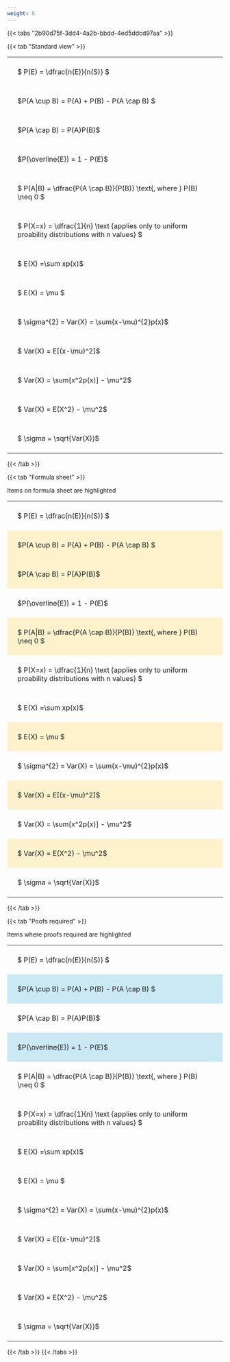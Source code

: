 ```yaml
---
weight: 5
---
```


{{< tabs "2b90d75f-3dd4-4a2b-bbdd-4ed5ddcd97aa" >}}

{{< tab "Standard view" >}}

<style type="text/css">
#T_0d3a3 th.col_heading {
  text-align: left;
  font-size: 1em;
}
#T_0d3a3 td {
  text-align: left;
  font-size: 1em;
  padding: 1.5em;
}
</style>
<table id="T_0d3a3">
  <thead>
  </thead>
  <tbody>
    <tr>
      <td id="T_0d3a3_row0_col0" class="data row0 col0" >$ P(E) = \dfrac{n(E)}{n(S)} $</td>
    </tr>
    <tr>
      <td id="T_0d3a3_row1_col0" class="data row1 col0" >$P(A \cup B) = P(A) + P(B) - P(A \cap B) $</td>
    </tr>
    <tr>
      <td id="T_0d3a3_row2_col0" class="data row2 col0" >$P(A \cap B)  = P(A)P(B)$</td>
    </tr>
    <tr>
      <td id="T_0d3a3_row3_col0" class="data row3 col0" >$P(\overline{E}) = 1 - P(E)$</td>
    </tr>
    <tr>
      <td id="T_0d3a3_row4_col0" class="data row4 col0" >$ P(A|B) = \dfrac{P(A \cap B)}{P(B)} \text{, where } P(B) \neq 0 $</td>
    </tr>
    <tr>
      <td id="T_0d3a3_row5_col0" class="data row5 col0" >$ P(X=x) =  \dfrac{1}{n} 
\text {applies only to uniform proability distributions with n values} $</td>
    </tr>
    <tr>
      <td id="T_0d3a3_row6_col0" class="data row6 col0" >$ E(X) =\sum xp(x)$</td>
    </tr>
    <tr>
      <td id="T_0d3a3_row7_col0" class="data row7 col0" >$ E(X) = \mu $</td>
    </tr>
    <tr>
      <td id="T_0d3a3_row8_col0" class="data row8 col0" >$ \sigma^{2} = Var(X) = \sum(x-\mu)^{2}p(x)$</td>
    </tr>
    <tr>
      <td id="T_0d3a3_row9_col0" class="data row9 col0" >$ Var(X) = E[(x-\mu)^2]$</td>
    </tr>
    <tr>
      <td id="T_0d3a3_row10_col0" class="data row10 col0" >$ Var(X) = \sum[x^2p(x)] - \mu^2$</td>
    </tr>
    <tr>
      <td id="T_0d3a3_row11_col0" class="data row11 col0" >$ Var(X) = E(X^2) - \mu^2$</td>
    </tr>
    <tr>
      <td id="T_0d3a3_row12_col0" class="data row12 col0" >$ \sigma = \sqrt{Var(X)}$</td>
    </tr>
  </tbody>
</table>
{{< /tab >}}

{{< tab "Formula sheet" >}}

Items on formula sheet are highlighted 
<br>
<style type="text/css">
#T_a7b5e th.col_heading {
  text-align: left;
  font-size: 1em;
}
#T_a7b5e td {
  text-align: left;
  font-size: 1em;
  padding: 1.5em;
}
#T_a7b5e_row0_col0, #T_a7b5e_row3_col0, #T_a7b5e_row5_col0, #T_a7b5e_row6_col0, #T_a7b5e_row8_col0, #T_a7b5e_row10_col0, #T_a7b5e_row12_col0 {
  background-color: rgba(0,0,0,0);
}
#T_a7b5e_row1_col0, #T_a7b5e_row2_col0, #T_a7b5e_row4_col0, #T_a7b5e_row7_col0, #T_a7b5e_row9_col0, #T_a7b5e_row11_col0 {
  background-color: rgba(255,194,10, 0.2);
}
</style>
<table id="T_a7b5e">
  <thead>
  </thead>
  <tbody>
    <tr>
      <td id="T_a7b5e_row0_col0" class="data row0 col0" >$ P(E) = \dfrac{n(E)}{n(S)} $</td>
    </tr>
    <tr>
      <td id="T_a7b5e_row1_col0" class="data row1 col0" >$P(A \cup B) = P(A) + P(B) - P(A \cap B) $</td>
    </tr>
    <tr>
      <td id="T_a7b5e_row2_col0" class="data row2 col0" >$P(A \cap B)  = P(A)P(B)$</td>
    </tr>
    <tr>
      <td id="T_a7b5e_row3_col0" class="data row3 col0" >$P(\overline{E}) = 1 - P(E)$</td>
    </tr>
    <tr>
      <td id="T_a7b5e_row4_col0" class="data row4 col0" >$ P(A|B) = \dfrac{P(A \cap B)}{P(B)} \text{, where } P(B) \neq 0 $</td>
    </tr>
    <tr>
      <td id="T_a7b5e_row5_col0" class="data row5 col0" >$ P(X=x) =  \dfrac{1}{n} 
\text {applies only to uniform proability distributions with n values} $</td>
    </tr>
    <tr>
      <td id="T_a7b5e_row6_col0" class="data row6 col0" >$ E(X) =\sum xp(x)$</td>
    </tr>
    <tr>
      <td id="T_a7b5e_row7_col0" class="data row7 col0" >$ E(X) = \mu $</td>
    </tr>
    <tr>
      <td id="T_a7b5e_row8_col0" class="data row8 col0" >$ \sigma^{2} = Var(X) = \sum(x-\mu)^{2}p(x)$</td>
    </tr>
    <tr>
      <td id="T_a7b5e_row9_col0" class="data row9 col0" >$ Var(X) = E[(x-\mu)^2]$</td>
    </tr>
    <tr>
      <td id="T_a7b5e_row10_col0" class="data row10 col0" >$ Var(X) = \sum[x^2p(x)] - \mu^2$</td>
    </tr>
    <tr>
      <td id="T_a7b5e_row11_col0" class="data row11 col0" >$ Var(X) = E(X^2) - \mu^2$</td>
    </tr>
    <tr>
      <td id="T_a7b5e_row12_col0" class="data row12 col0" >$ \sigma = \sqrt{Var(X)}$</td>
    </tr>
  </tbody>
</table>
{{< /tab >}}

{{< tab "Poofs required" >}}

Items where proofs required are highlighted 
<br>
<style type="text/css">
#T_2ee5a th.col_heading {
  text-align: left;
  font-size: 1em;
}
#T_2ee5a td {
  text-align: left;
  font-size: 1em;
  padding: 1.5em;
}
#T_2ee5a_row0_col0, #T_2ee5a_row2_col0, #T_2ee5a_row4_col0, #T_2ee5a_row5_col0, #T_2ee5a_row6_col0, #T_2ee5a_row7_col0, #T_2ee5a_row8_col0, #T_2ee5a_row9_col0, #T_2ee5a_row10_col0, #T_2ee5a_row11_col0, #T_2ee5a_row12_col0 {
  background-color: rgba(0,0,0,0);
}
#T_2ee5a_row1_col0, #T_2ee5a_row3_col0 {
  background-color: rgba(0,150,200, 0.2);
}
</style>
<table id="T_2ee5a">
  <thead>
  </thead>
  <tbody>
    <tr>
      <td id="T_2ee5a_row0_col0" class="data row0 col0" >$ P(E) = \dfrac{n(E)}{n(S)} $</td>
    </tr>
    <tr>
      <td id="T_2ee5a_row1_col0" class="data row1 col0" >$P(A \cup B) = P(A) + P(B) - P(A \cap B) $</td>
    </tr>
    <tr>
      <td id="T_2ee5a_row2_col0" class="data row2 col0" >$P(A \cap B)  = P(A)P(B)$</td>
    </tr>
    <tr>
      <td id="T_2ee5a_row3_col0" class="data row3 col0" >$P(\overline{E}) = 1 - P(E)$</td>
    </tr>
    <tr>
      <td id="T_2ee5a_row4_col0" class="data row4 col0" >$ P(A|B) = \dfrac{P(A \cap B)}{P(B)} \text{, where } P(B) \neq 0 $</td>
    </tr>
    <tr>
      <td id="T_2ee5a_row5_col0" class="data row5 col0" >$ P(X=x) =  \dfrac{1}{n} 
\text {applies only to uniform proability distributions with n values} $</td>
    </tr>
    <tr>
      <td id="T_2ee5a_row6_col0" class="data row6 col0" >$ E(X) =\sum xp(x)$</td>
    </tr>
    <tr>
      <td id="T_2ee5a_row7_col0" class="data row7 col0" >$ E(X) = \mu $</td>
    </tr>
    <tr>
      <td id="T_2ee5a_row8_col0" class="data row8 col0" >$ \sigma^{2} = Var(X) = \sum(x-\mu)^{2}p(x)$</td>
    </tr>
    <tr>
      <td id="T_2ee5a_row9_col0" class="data row9 col0" >$ Var(X) = E[(x-\mu)^2]$</td>
    </tr>
    <tr>
      <td id="T_2ee5a_row10_col0" class="data row10 col0" >$ Var(X) = \sum[x^2p(x)] - \mu^2$</td>
    </tr>
    <tr>
      <td id="T_2ee5a_row11_col0" class="data row11 col0" >$ Var(X) = E(X^2) - \mu^2$</td>
    </tr>
    <tr>
      <td id="T_2ee5a_row12_col0" class="data row12 col0" >$ \sigma = \sqrt{Var(X)}$</td>
    </tr>
  </tbody>
</table>
{{< /tab >}}
{{< /tabs >}}